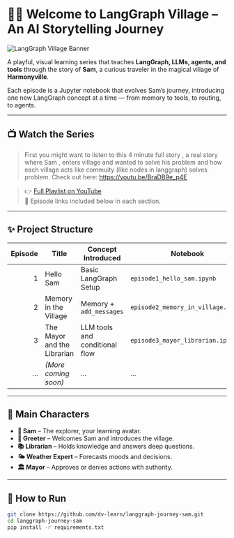 # 🧙‍♂️ Welcome to LangGraph Village – An AI Storytelling Journey

![LangGraph Village Banner](https://your-image-url.com/banner.png)

A playful, visual learning series that teaches **LangGraph, LLMs, agents, and tools** through the story of **Sam**, a curious traveler in the magical village of **Harmonyville**.

Each episode is a Jupyter notebook that evolves Sam’s journey, introducing one new LangGraph concept at a time — from memory to tools, to routing, to agents.

---

## 📺 Watch the Series

> First you might want to listen to this 4 minute full story , a real story where Sam , enters village and wanted to solve his problem and how each village acts like commuity (like nodes in langgraph) solves problem.
Check out here: https://youtu.be/BraDB9e_p4E

>  👉 [Full Playlist on YouTube](https://your-youtube-playlist-link.com)  
> 📍 Episode links included below in each section.

---

## ✨ Project Structure

| Episode | Title                         | Concept Introduced            | Notebook                         | YouTube Link |
|--------:|-------------------------------|-------------------------------|----------------------------------|--------------|
| 1       | Hello Sam                     | Basic LangGraph Setup         | `episode1_hello_sam.ipynb`       | [Watch](https://youtu.be/placeholder) |
| 2       | Memory in the Village         | Memory + `add_messages`       | `episode2_memory_in_village.ipynb` | [Watch](https://youtu.be/placeholder) |
| 3       | The Mayor and the Librarian   | LLM tools and conditional flow| `episode3_mayor_librarian.ipynb` | [Watch](https://youtu.be/placeholder) |
| ...     | *(More coming soon)*          | ...                           | ...                              | ...          |

---

## 👥 Main Characters

- **🧑 Sam** – The explorer, your learning avatar.
- **🏫 Greeter** – Welcomes Sam and introduces the village.
- **📚 Librarian** – Holds knowledge and answers deep questions.
- **🌤️ Weather Expert** – Forecasts moods and decisions.
- **🏛️ Mayor** – Approves or denies actions with authority.

---

## 🧪 How to Run

```bash
git clone https://github.com/dv-learn/langgraph-journey-sam.git
cd langgraph-journey-sam
pip install -r requirements.txt
